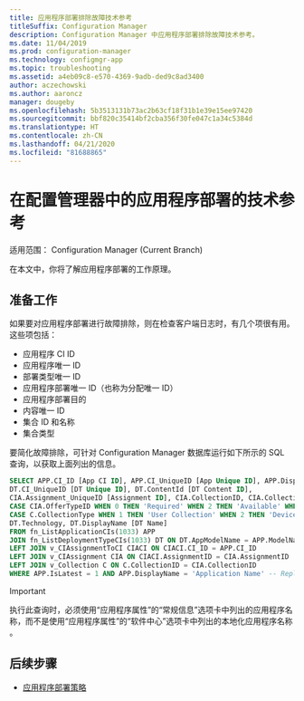 ```yaml
---
title: 应用程序部署排除故障技术参考
titleSuffix: Configuration Manager
description: Configuration Manager 中应用程序部署排除故障技术参考。
ms.date: 11/04/2019
ms.prod: configuration-manager
ms.technology: configmgr-app
ms.topic: troubleshooting
ms.assetid: a4eb09c8-e570-4369-9adb-ded9c8ad3400
author: aczechowski
ms.author: aaroncz
manager: dougeby
ms.openlocfilehash: 5b3513131b73ac2b63cf18f31b1e39e15ee97420
ms.sourcegitcommit: bbf820c35414bf2cba356f30fe047c1a34c5384d
ms.translationtype: HT
ms.contentlocale: zh-CN
ms.lasthandoff: 04/21/2020
ms.locfileid: "81688865"
---
```

# <a name="technical-reference-for-application-deployment-in-configuration-manager"></a>在配置管理器中的应用程序部署的技术参考

适用范围：  Configuration Manager (Current Branch)

在本文中，你将了解应用程序部署的工作原理。

## <a name="before-you-begin"></a>准备工作

如果要对应用程序部署进行故障排除，则在检查客户端日志时，有几个项很有用。 这些项包括：

- 应用程序 CI ID
- 应用程序唯一 ID
- 部署类型唯一 ID
- 应用程序部署唯一 ID（也称为分配唯一 ID）
- 应用程序部署目的
- 内容唯一 ID
- 集合 ID 和名称
- 集合类型

要简化故障排除，可针对 Configuration Manager 数据库运行如下所示的 SQL 查询，以获取上面列出的信息。

```sql
SELECT APP.CI_ID [App CI ID], APP.CI_UniqueID [App Unique ID], APP.DisplayName [App Name],
DT.CI_UniqueID [DT Unique ID], DT.ContentId [DT Content ID],
CIA.Assignment_UniqueID [Assignment ID], CIA.CollectionID, CIA.CollectionName,
CASE CIA.OfferTypeID WHEN 0 THEN 'Required' WHEN 2 THEN 'Available' WHEN 3 THEN 'Simulate' ELSE 'Unknown' END AS [Deployment Purpose],
CASE C.CollectionType WHEN 1 THEN 'User Collection' WHEN 2 THEN 'Device Collection' ELSE 'Unknown' END AS [Collection Type],
DT.Technology, DT.DisplayName [DT Name]
FROM fn_ListApplicationCIs(1033) APP
JOIN fn_ListDeploymentTypeCIs(1033) DT ON DT.AppModelName = APP.ModelName AND DT.IsLatest = 1
LEFT JOIN v_CIAssignmentToCI CIACI ON CIACI.CI_ID = APP.CI_ID
LEFT JOIN v_CIAssignment CIA ON CIACI.AssignmentID = CIA.AssignmentID
LEFT JOIN v_Collection C ON C.CollectionID = CIA.CollectionID
WHERE APP.IsLatest = 1 AND APP.DisplayName = 'Application Name' -- Replace Application Name
```

> [!IMPORTANT]
> 执行此查询时，必须使用“应用程序属性”的“常规信息”选项卡中列出的应用程序名称，而不是使用“应用程序属性”的“软件中心”选项卡中列出的本地化应用程序名称  。

## <a name="next-steps"></a>后续步骤

- [应用程序部署策略](deployment-policy-technical-reference.md)
